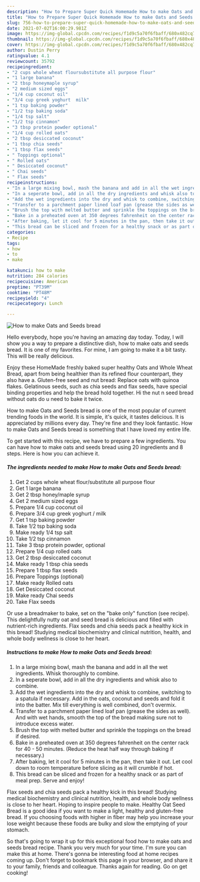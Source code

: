 ```yaml
---
description: "How to Prepare Super Quick Homemade How to make Oats and Seeds bread"
title: "How to Prepare Super Quick Homemade How to make Oats and Seeds bread"
slug: 756-how-to-prepare-super-quick-homemade-how-to-make-oats-and-seeds-bread
date: 2021-07-02T16:00:29.981Z
image: https://img-global.cpcdn.com/recipes/f1d9c5a70f6fbaff/680x482cq70/how-to-make-oats-and-seeds-bread-recipe-main-photo.jpg
thumbnail: https://img-global.cpcdn.com/recipes/f1d9c5a70f6fbaff/680x482cq70/how-to-make-oats-and-seeds-bread-recipe-main-photo.jpg
cover: https://img-global.cpcdn.com/recipes/f1d9c5a70f6fbaff/680x482cq70/how-to-make-oats-and-seeds-bread-recipe-main-photo.jpg
author: Dustin Perry
ratingvalue: 4.1
reviewcount: 35792
recipeingredient:
- "2 cups whole wheat floursubstitute all purpose flour"
- "1 large banana"
- "2 tbsp honeymaple syrup"
- "2 medium sized eggs"
- "1/4 cup coconut oil"
- "3/4 cup greek yoghurt  milk"
- "1 tsp baking powder"
- "1/2 tsp baking soda"
- "1/4 tsp salt"
- "1/2 tsp cinnamon"
- "3 tbsp protein powder optional"
- "1/4 cup rolled oats"
- "2 tbsp desiccated coconut"
- "1 tbsp chia seeds"
- "1 tbsp flax seeds"
- " Toppings optional"
- " Rolled oats"
- " Desiccated coconut"
- " Chai seeds"
- " Flax seeds"
recipeinstructions:
- "In a large mixing bowl, mash the banana and add in all the wet ingredients. Whisk thoroughly to combine."
- "In a seperate bowl, add in all the dry ingredients and whisk also to combine."
- "Add the wet ingredients into the dry and whisk to combine, switching to a spatula if necessary. Add in the oats, coconut and seeds and fold it into the batter. Mix till everything is well combined, don&#39;t overmix."
- "Transfer to a parchment paper lined loaf pan (grease the sides as well). And with wet hands, smooth the top of the bread making sure not to introduce excess water."
- "Brush the top with melted butter and sprinkle the toppings on the bread if desired."
- "Bake in a preheated oven at 350 degrees fahrenheit on the center rack for 40 - 50 minutes. (Reduce the heat half way through baking if necessary.)"
- "After baking, let it cool for 5 minutes in the pan, then take it out. Let cool down to room temperature before slicing as it will crumble if hot."
- "This bread can be sliced and frozen for a healthy snack or as part of meal prep. Serve and enjoy!"
categories:
- Recipe
tags:
- how
- to
- make

katakunci: how to make 
nutrition: 284 calories
recipecuisine: American
preptime: "PT39M"
cooktime: "PT48M"
recipeyield: "4"
recipecategory: Lunch

---
```



![How to make Oats and Seeds bread](https://img-global.cpcdn.com/recipes/f1d9c5a70f6fbaff/680x482cq70/how-to-make-oats-and-seeds-bread-recipe-main-photo.jpg)

Hello everybody, hope you're having an amazing day today. Today, I will show you a way to prepare a distinctive dish, how to make oats and seeds bread. It is one of my favorites. For mine, I am going to make it a bit tasty. This will be really delicious.

Enjoy these HomeMade freshly baked super healthy Oats and Whole Wheat Bread, apart from being healthier than its refined flour counterpart, they also have a. Gluten-free seed and nut bread: Replace oats with quinoa flakes. Gelatinous seeds, such as chia seeds and flax seeds, have special binding properties and help the bread hold together. Hi the nut n seed bread without oats do u need to bake it twice.

How to make Oats and Seeds bread is one of the most popular of current trending foods in the world. It is simple, it's quick, it tastes delicious. It is appreciated by millions every day. They're fine and they look fantastic. How to make Oats and Seeds bread is something that I have loved my entire life.


To get started with this recipe, we have to prepare a few ingredients. You can have how to make oats and seeds bread using 20 ingredients and 8 steps. Here is how you can achieve it.

<!--inarticleads1-->

##### The ingredients needed to make How to make Oats and Seeds bread:

1. Get 2 cups whole wheat flour/substitute all purpose flour
1. Get 1 large banana
1. Get 2 tbsp honey/maple syrup
1. Get 2 medium sized eggs
1. Prepare 1/4 cup coconut oil
1. Prepare 3/4 cup greek yoghurt / milk
1. Get 1 tsp baking powder
1. Take 1/2 tsp baking soda
1. Make ready 1/4 tsp salt
1. Take 1/2 tsp cinnamon
1. Take 3 tbsp protein powder, optional
1. Prepare 1/4 cup rolled oats
1. Get 2 tbsp desiccated coconut
1. Make ready 1 tbsp chia seeds
1. Prepare 1 tbsp flax seeds
1. Prepare  Toppings (optional)
1. Make ready  Rolled oats
1. Get  Desiccated coconut
1. Make ready  Chai seeds
1. Take  Flax seeds


Or use a breadmaker to bake, set on the &#34;bake only&#34; function (see recipe). This delightfully nutty oat and seed bread is delicious and filled with nutrient-rich ingredients. Flax seeds and chia seeds pack a healthy kick in this bread! Studying medical biochemistry and clinical nutrition, health, and whole body wellness is close to her heart. 

<!--inarticleads2-->

##### Instructions to make How to make Oats and Seeds bread:

1. In a large mixing bowl, mash the banana and add in all the wet ingredients. Whisk thoroughly to combine.
1. In a seperate bowl, add in all the dry ingredients and whisk also to combine.
1. Add the wet ingredients into the dry and whisk to combine, switching to a spatula if necessary. Add in the oats, coconut and seeds and fold it into the batter. Mix till everything is well combined, don&#39;t overmix.
1. Transfer to a parchment paper lined loaf pan (grease the sides as well). And with wet hands, smooth the top of the bread making sure not to introduce excess water.
1. Brush the top with melted butter and sprinkle the toppings on the bread if desired.
1. Bake in a preheated oven at 350 degrees fahrenheit on the center rack for 40 - 50 minutes. (Reduce the heat half way through baking if necessary.)
1. After baking, let it cool for 5 minutes in the pan, then take it out. Let cool down to room temperature before slicing as it will crumble if hot.
1. This bread can be sliced and frozen for a healthy snack or as part of meal prep. Serve and enjoy!


Flax seeds and chia seeds pack a healthy kick in this bread! Studying medical biochemistry and clinical nutrition, health, and whole body wellness is close to her heart. Hoping to inspire people to make. Healthy Oat Seed Bread is a good idea if you want to make a light, healthy and gluten-free bread. If you choosing foods with higher in fiber may help you increase your lose weight because these foods are bulky and slow the emptying of your stomach. 

So that's going to wrap it up for this exceptional food how to make oats and seeds bread recipe. Thank you very much for your time. I'm sure you can make this at home. There's gonna be interesting food at home recipes coming up. Don't forget to bookmark this page in your browser, and share it to your family, friends and colleague. Thanks again for reading. Go on get cooking!
